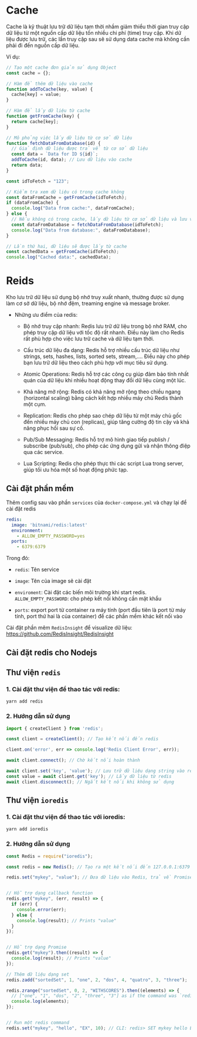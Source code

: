 # Cache

Cache là kỹ thuật lưu trữ dữ liệu tạm thời nhầm giảm thiểu thời gian truy cập dữ liệu từ một nguồn cấp dữ liệu tốn nhiều chi phí (time) truy cập. Khi dữ liệu được lưu trữ, các lần truy cập sau sẽ sử dụng data cache mà không cần phải đi đến nguồn cấp dữ liệu.

Ví dụ:

```javascript
// Tạo một cache đơn giản sử dụng Object
const cache = {};

// Hàm để thêm dữ liệu vào cache
function addToCache(key, value) {
  cache[key] = value;
}

// Hàm để lấy dữ liệu từ cache
function getFromCache(key) {
  return cache[key];
}

// Mô phỏng việc lấy dữ liệu từ cơ sở dữ liệu
function fetchDataFromDatabase(id) {
  // Giả định dữ liệu được trả về từ cơ sở dữ liệu
  const data = `Data for ID ${id}`;
  addToCache(id, data); // Lưu dữ liệu vào cache
  return data;
}

const idToFetch = "123";

// Kiểm tra xem dữ liệu có trong cache không
const dataFromCache = getFromCache(idToFetch);
if (dataFromCache) {
  console.log("Data from cache:", dataFromCache);
} else {
  // Nếu không có trong cache, lấy dữ liệu từ cơ sở dữ liệu và lưu vào cache
  const dataFromDatabase = fetchDataFromDatabase(idToFetch);
  console.log("Data from database:", dataFromDatabase);
}

// Lần thứ hai, dữ liệu sẽ được lấy từ cache
const cachedData = getFromCache(idToFetch);
console.log("Cached data:", cachedData);
```

# Reids

Kho lưu trữ dữ liệu sử dụng bộ nhớ truy xuất nhanh, thường được sử dụng làm cơ sở dữ liệu, bộ nhớ đệm, treaming engine và message broker.

- Những ưu điểm của redis:

  - Bộ nhớ truy cập nhanh: Redis lưu trữ dữ liệu trong bộ nhớ RAM, cho phép truy cập dữ liệu với tốc độ rất nhanh. Điều này làm cho Redis rất phù hợp cho việc lưu trữ cache và dữ liệu tạm thời.

  - Cấu trúc dữ liệu đa dạng: Redis hỗ trợ nhiều cấu trúc dữ liệu như strings, sets, hashes, lists, sorted sets, stream,.... Điều này cho phép bạn lưu trữ dữ liệu theo cách phù hợp với mục tiêu sử dụng.

  - Atomic Operations: Redis hỗ trợ các công cụ giúp đảm bảo tính nhất quán của dữ liệu khi nhiều hoạt động thay đổi dữ liệu cùng một lúc.

  - Khả năng mở rộng: Redis có khả năng mở rộng theo chiều ngang (horizontal scaling) bằng cách kết hợp nhiều máy chủ Redis thành một cụm.

  - Replication: Redis cho phép sao chép dữ liệu từ một máy chủ gốc đến nhiều máy chủ con (replicas), giúp tăng cường độ tin cậy và khả năng phục hồi sau sự cố.

  - Pub/Sub Messaging: Redis hỗ trợ mô hình giao tiếp publish / subscribe (pub/sub), cho phép các ứng dụng gửi và nhận thông điệp qua các service.

  - Lua Scripting: Redis cho phép thực thi các script Lua trong server, giúp tối ưu hóa một số hoạt động phức tạp.

## Cài đặt phần mềm

Thêm config sau vào phần `services` của `docker-compose.yml` và chạy lại để cài đặt redis

```yml
redis:
  image: 'bitnami/redis:latest'
  environment:
    - ALLOW_EMPTY_PASSWORD=yes
  ports:
    - 6379:6379
```

Trong đó:

  - `redis`: Tên service

  - `image`: Tên của image sẽ cài đặt

  - `enviroment`: Cài đặt các biến môi trường khi start redis. `ALLOW_EMPTY_PASSWORD`: cho phép kết nối không cần mật khẩu

  - `ports`: export port từ container ra máy tính (port đầu tiên là port từ máy tính, port thứ hai là của container) để các phần mềm khác kết nối vào


Cài đặt phần mêm `RedisInsight` để visualize dữ liệu: https://github.com/RedisInsight/RedisInsight


## Cài đặt redis cho Nodejs


## Thư viện `redis`

### 1. Cài đặt thư viện để thao tác với redis:

```shell
yarn add redis
```

### 2. Hướng dẫn sử dụng

```javascript
import { createClient } from 'redis';

const client = createClient(); // Tạo kết nối đến redis

client.on('error', err => console.log('Redis Client Error', err));

await client.connect(); // Chờ kết nối hoàn thành

await client.set('key', 'value'); // Lưu trữ dữ liệu dạng string vào redis
const value = await client.get('key'); // Lấy dữ liệu từ redis
await client.disconnect(); // Ngắt kết nối khi không sử dụng
```


## Thư viện `ioredis`

### 1. Cài đặt thư viện để thao tác với ioredis:

```shell
yarn add ioredis
```

### 2. Hướng dẫn sử dụng

```javascript
const Redis = require("ioredis");

const redis = new Redis(); // Tạo ra một kết nối đến 127.0.0.1:6379

redis.set("mykey", "value"); // Đưa dữ liệu vào Redis, trả về Promise<boolean>


// Hỗ trợ dạng callback function
redis.get("mykey", (err, result) => {
  if (err) {
    console.error(err);
  } else {
    console.log(result); // Prints "value"
  }
});


// Hỗ trợ dạng Promise
redis.get("mykey").then((result) => {
  console.log(result); // Prints "value"
});

// Thêm dữ liệu dạng set
redis.zadd("sortedSet", 1, "one", 2, "dos", 4, "quatro", 3, "three");

redis.zrange("sortedSet", 0, 2, "WITHSCORES").then((elements) => {
  // ["one", "1", "dos", "2", "three", "3"] as if the command was `redis> ZRANGE sortedSet 0 2 WITHSCORES`
  console.log(elements);
});


// Run một redis command
redis.set("mykey", "hello", "EX", 10); // CLI: redis> SET mykey hello EX 10
```